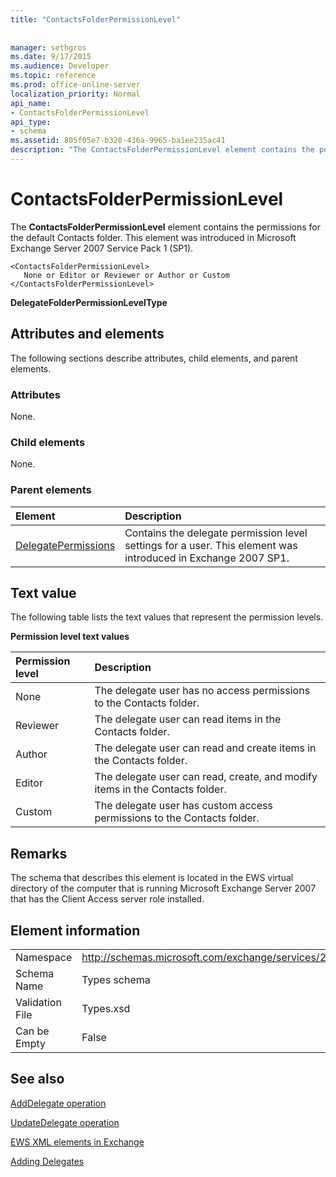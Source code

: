 ```yaml
---
title: "ContactsFolderPermissionLevel"
 
 
manager: sethgros
ms.date: 9/17/2015
ms.audience: Developer
ms.topic: reference
ms.prod: office-online-server
localization_priority: Normal
api_name:
- ContactsFolderPermissionLevel
api_type:
- schema
ms.assetid: 805f05e7-b320-436a-9965-ba1ee235ac41
description: "The ContactsFolderPermissionLevel element contains the permissions for the default Contacts folder. This element was introduced in Microsoft Exchange Server 2007 Service Pack 1 (SP1)."
---
```


# ContactsFolderPermissionLevel

The **ContactsFolderPermissionLevel** element contains the permissions for the default Contacts folder. This element was introduced in Microsoft Exchange Server 2007 Service Pack 1 (SP1). 
  
```
<ContactsFolderPermissionLevel>
   None or Editor or Reviewer or Author or Custom
</ContactsFolderPermissionLevel>
```

 **DelegateFolderPermissionLevelType**
## Attributes and elements

The following sections describe attributes, child elements, and parent elements.
  
### Attributes

None.
  
### Child elements

None.
  
### Parent elements

|**Element**|**Description**|
|:-----|:-----|
|[DelegatePermissions](delegatepermissions.md) <br/> |Contains the delegate permission level settings for a user. This element was introduced in Exchange 2007 SP1.  <br/> |
   
## Text value

The following table lists the text values that represent the permission levels.
  
**Permission level text values**

|**Permission level**|**Description**|
|:-----|:-----|
|None  <br/> |The delegate user has no access permissions to the Contacts folder.  <br/> |
|Reviewer  <br/> |The delegate user can read items in the Contacts folder.  <br/> |
|Author  <br/> |The delegate user can read and create items in the Contacts folder.  <br/> |
|Editor  <br/> |The delegate user can read, create, and modify items in the Contacts folder.  <br/> |
|Custom  <br/> |The delegate user has custom access permissions to the Contacts folder.  <br/> |
   
## Remarks

The schema that describes this element is located in the EWS virtual directory of the computer that is running Microsoft Exchange Server 2007 that has the Client Access server role installed.
  
## Element information

|||
|:-----|:-----|
|Namespace  <br/> |http://schemas.microsoft.com/exchange/services/2006/types  <br/> |
|Schema Name  <br/> |Types schema  <br/> |
|Validation File  <br/> |Types.xsd  <br/> |
|Can be Empty  <br/> |False  <br/> |
   
## See also



[AddDelegate operation](adddelegate-operation.md)
  
[UpdateDelegate operation](updatedelegate-operation.md)


[EWS XML elements in Exchange](ews-xml-elements-in-exchange.md)


[Adding Delegates](http://msdn.microsoft.com/library/3a744150-66a3-4a13-9433-793603ba5038%28Office.15%29.aspx)


